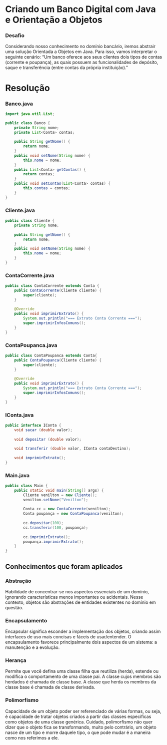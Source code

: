 # Criando um Banco Digital com Java e Orientação a Objetos

### Desafio

Considerando nosso conhecimento no domínio bancário, iremos abstrair uma solução Orientada a Objetos em Java. Para isso, vamos interpretar o seguinte cenário:
“Um banco oferece aos seus clientes dois tipos de contas (corrente e poupança), as quais possuem as funcionalidades de depósito, saque e transferência (entre contas da própria instituição).”

# Resolução 

### Banco.java

```java
import java.util.List;

public class Banco {
	private String nome;
	private List<Conta> contas;
	
	public String getNome() {
		return nome;
	}
	public void setNome(String nome) {
		this.nome = nome;
	}
	public List<Conta> getContas() {
		return contas;
	}
	public void setContas(List<Conta> contas) {
		this.contas = contas;
	}
}
```

### Cliente.java

```java
public class Cliente {
	private String nome;
	
	public String getNome() {
		return nome;
	}
	public void setNome(String nome) {
		this.nome = nome;
	}
}
```

### ContaCorrente.java

```java
public class ContaCorrente extends Conta {
	public ContaCorrente(Cliente cliente) {
		super(cliente);
	}
	
	@Override
	public void imprimirExtrato() {
		System.out.println("=== Extrato Conta Corrente ===");
		super.imprimirInfosComuns();
	}
}
```

### ContaPoupanca.java

```java
public class ContaPoupanca extends Conta{
	public ContaPoupanca(Cliente cliente) {
		super(cliente);
	}
	
	@Override
	public void imprimirExtrato() {
		System.out.println("=== Extrato Conta Corrente ===");
		super.imprimirInfosComuns();
	}
}
```

### IConta.java

```java
public interface IConta {
	void sacar (double valor);
	
	void depositar (double valor);
	
	void transferir (double valor, IConta contaDestino);
	
	void imprimirExtrato();
}
```

### Main.java

```java
public class Main {
	public static void main(String[] args) {
		Cliente venilton = new Cliente();
		venilton.setNome("Venilton");
		
		Conta cc = new ContaCorrente(venilton);
		Conta poupança = new ContaPoupanca(venilton);
		
		cc.depositar(100);
		cc.transferir(100, poupança);
		
		cc.imprimirExtrato();
		poupança.imprimirExtrato();
	}
}
```

## Conhecimentos que foram aplicados

### Abstração
Habilidade de concentrar-se nos aspectos essenciais de um domínio, ignorando características menos importantes ou acidentais. Nesse contexto, objetos são abstrações de entidades existentes no domínio em questão.

### Encapsulamento
Encapsular significa esconder a implementação dos objetos, criando assim interfaces de uso mais concisas e fáceis de usar/entender. O encapsulamento favorece principalmente dois aspectos de um sistema: a manutenção e a evolução.

### Herança
Permite que você defina uma classe filha que reutiliza (herda), estende ou modifica o comportamento de uma classe pai. A classe cujos membros são herdados é chamada de classe base. A classe que herda os membros da classe base é chamada de classe derivada.

### Polimorfismo
Capacidade de um objeto poder ser referenciado de várias formas, ou seja, é capacidade de tratar objetos criados a partir das classes específicas como objetos de uma classe genérica. Cuidado, polimorfismo não quer dizer que o objeto fica se transformando, muito pelo contrário, um objeto nasce de um tipo e morre daquele tipo, o que pode mudar é a maneira como nos referimos a ele.
